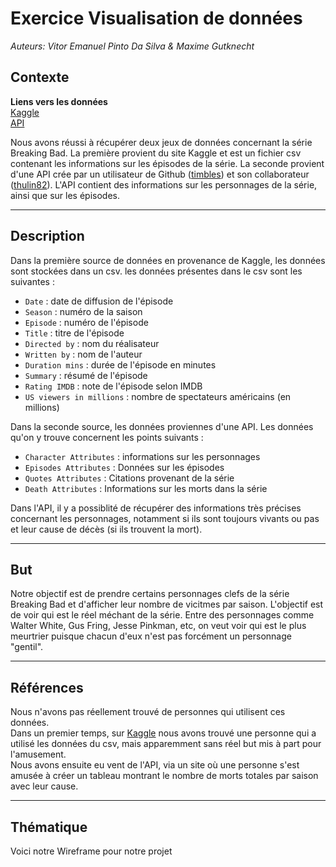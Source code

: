 # Exercice Visualisation de données

*Auteurs: Vitor Emanuel Pinto Da Silva & Maxime Gutknecht*

## Contexte

**Liens vers les données**<br>
[Kaggle](https://www.kaggle.com/datasets/varpit94/breaking-bad-tv-show-all-seasons-episodes-data)<br>
[API](https://github.com/timbiles/Breaking-Bad--API)

Nous avons réussi à récupérer deux jeux de données concernant la série Breaking Bad. La première provient du site Kaggle et est un fichier csv contenant les informations sur les épisodes de la série. La seconde provient d'une API crée par un utilisateur de Github ([timbles](https://github.com/timbiles)) et son collaborateur ([thulin82](https://github.com/thulin82)). L'API contient des informations sur les personnages de la série, ainsi que sur les épisodes.

------------------------

## Description

Dans la première source de données en provenance de Kaggle, les données sont stockées dans un csv. les données présentes dans le csv sont les suivantes :<br>
- `Date` : date de diffusion de l'épisode
- `Season` : numéro de la saison
- `Episode` : numéro de l'épisode
- `Title` : titre de l'épisode
- `Directed by` : nom du réalisateur
- `Written by` : nom de l'auteur
- `Duration mins` : durée de l'épisode en minutes
- `Summary` : résumé de l'épisode
- `Rating IMDB` : note de l'épisode selon IMDB
- `US viewers in millions` : nombre de spectateurs américains (en millions)

Dans la seconde source, les données proviennes d'une API. Les données qu'on y trouve concernent les points suivants :<br>
- `Character Attributes` : informations sur les personnages
- `Episodes Attributes` : Données sur les épisodes
- `Quotes Attributes` : Citations provenant de la série
- `Death Attributes` : Informations sur les morts dans la série

Dans l'API, il y a possiblité de récupérer des informations très précises concernant les personnages, notamment si ils sont toujours vivants ou pas et leur cause de décès (si ils trouvent la mort).

------------------------

## But

Notre objectif est de prendre certains personnages clefs de la série Breaking Bad et d'afficher leur nombre de vicitmes par saison. L'objectif est de voir qui est le réel méchant de la série.
Entre des personnages comme Walter White, Gus Fring, Jesse Pinkman, etc, on veut voir qui est le plus meurtrier puisque chacun d'eux n'est pas forcément un personnage "gentil".

------------------------

## Références

Nous n'avons pas réellement trouvé de personnes qui utilisent ces données.<br>
Dans un premier temps, sur [Kaggle](https://www.kaggle.com/datasets/varpit94/breaking-bad-tv-show-all-seasons-episodes-data) nous avons trouvé une personne qui a utilisé les données du csv, mais apparemment sans réel but mis à part pour l'amusement.<br>
Nous avons ensuite eu vent de l'API, via un site où une personne s'est amusée à créer un tableau montrant le nombre de morts totales par saison avec leur cause.

------------------------

## Thématique

Voici notre Wireframe pour notre projet
